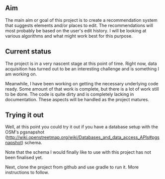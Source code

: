 ## Aim
The main aim or goal of this project is to create a recommendation system that suggests elements and/or places to edit. The recommendations will most probably be based on the user's edit history. I will be looking at various algorithms and what might work best for this purpose.

## Current status
The project is in a very nascent stage at this point of time. Right now, data acquisition has turned out to be an interesting challenge and is something I am working on.

Meanwhile, I have been working on getting the necessary underlying code ready. Some amount of that work is complete, but there is a lot of work still to be done. The code is quite dirty and is completely lacking in documentation. These aspects will be handled as the project matures.

## Trying it out
Well, at this point you could try it out if you have a database setup with the OSM's pgsnapshot (http://wiki.openstreetmap.org/wiki/Databases_and_data_access_APIs#pgsnapshot) schema.

Note that the schema I would finally like to use with this project has not been finalised yet.

Next, clone the project from github and use gradle to run it. More instructions to follow.
